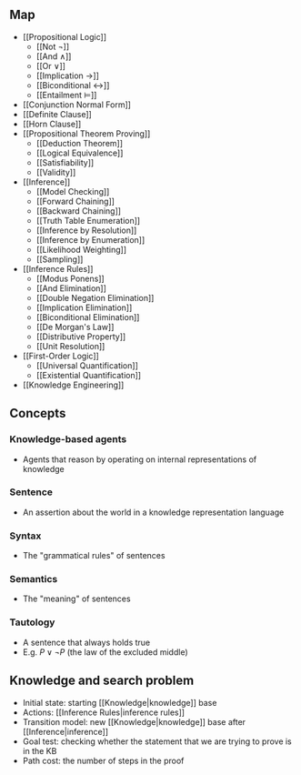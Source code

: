 ## Map

- [[Propositional Logic]]
	- [[Not ¬]]
	- [[And ∧]]
	- [[Or ∨]]
	- [[Implication →]]
	- [[Biconditional ↔]]
	- [[Entailment ⊨]]
- [[Conjunction Normal Form]]
- [[Definite Clause]]
- [[Horn Clause]]
- [[Propositional Theorem Proving]]
	- [[Deduction Theorem]]
	- [[Logical Equivalence]]
	- [[Satisfiability]]
	- [[Validity]]
- [[Inference]]
	- [[Model Checking]]
	- [[Forward Chaining]]
	- [[Backward Chaining]]
	- [[Truth Table Enumeration]]
	- [[Inference by Resolution]]
	- [[Inference by Enumeration]]
	- [[Likelihood Weighting]]
	- [[Sampling]]
- [[Inference Rules]]
	- [[Modus Ponens]]
	- [[And Elimination]]
	- [[Double Negation Elimination]]
	- [[Implication Elimination]]
	- [[Biconditional Elimination]]
	- [[De Morgan's Law]]
	- [[Distributive Property]]
	- [[Unit Resolution]]
- [[First-Order Logic]]
	- [[Universal Quantification]]
	- [[Existential Quantification]]
- [[Knowledge Engineering]]

## Concepts

### Knowledge-based agents

- Agents that reason by operating on internal representations of knowledge

### Sentence

- An assertion about the world in a knowledge representation language

### Syntax 

- The "grammatical rules" of sentences

### Semantics

- The "meaning" of sentences

### Tautology

- A sentence that always holds true
- E.g. $P\lor\neg P$ (the law of the excluded middle)

## Knowledge and search problem

- Initial state: starting [[Knowledge|knowledge]] base
- Actions: [[Inference Rules|inference rules]]
- Transition model: new [[Knowledge|knowledge]] base after [[Inference|inference]]
- Goal test: checking whether the statement that we are trying to prove is in the KB
- Path cost: the number of steps in the proof
